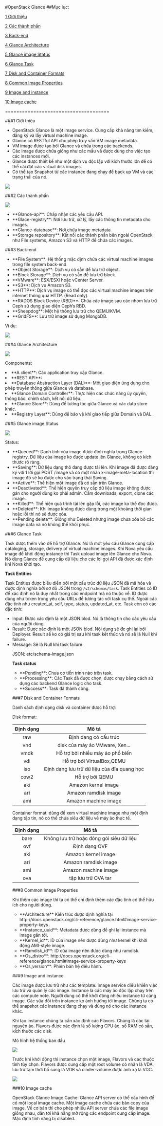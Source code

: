 #OpenStack Glance
##Mục lục:

[1 Giới thiệu](#1)

[2 Các thành phần](#2)

[3 Back-end](#3)

[4 Glance Architecture](#4)

[5 Glance image Status](#5)

[6 Glance Task](#6)

[7 Disk and Container Formats](#7)

[8 Common Image Properties](#8)

[9 Image and instance](#9)

[10 Image cache](#10)

=====================================

<a name="1"></a>
###1 Giới thiệu

<ul>
<li>OpenStack Glance là một image service. Cung cấp khả năng tìm kiếm, đăng ký và lấy virtual machine image.</li>
<li>Glance có RESTful API cho phép truy vấn VM image metadata.</li>
<li>VM image  được tạo bởi Glance và chứa trong các backends.</li>
<li>Các image được chứa giống như các mẫu và được dùng cho việc tạo các instances mới.</li>
<li>Glance được thiết kế như một dịch vụ độc lập với kích thước lớn để có thể cài đặt các virtual disk images.</li>
<li>Có thể tạo Snapshot từ các instance đang chạy để back up VM và các trạng thái của nó.</li>
</ul>

<img src=http://i.imgur.com/1RDL2Mp.jpg>

<a name="2"></a>
###2 Các thành phần

<img src=http://i.imgur.com/nD6AclU.jpg>

<ul>
<li>**Glance-api**: Chấp nhận các yêu cầu API.</li>
<li>**Glace-registry**: Nơi lưu trữ, xử lý, lấy các thông tin metadata cho images.</li>
<li>**Glance-database**: Nơi chứa image metadata.</li>
<li>**Storage repository**: Kết nối các thành phần bên ngoài OpenStack như File systems, Amazon S3 và HTTP để chứa các images.</li>
</ul>

<a name="3"></a>
###3 Back-end

<ul>
<li>**File System**: Hệ thống mặc định chứa các virtual machine images trong file system back-end.
<li>**Object Storage**: Dịch vụ có sẵn để lưu trữ object.</li>
<li>**Block Storage**: Dịch vụ có sẵn để lưu trữ block.</li>
<li>**VMware**: ESX/ESXi hoặc vCenter Server.</li>
<li>**S3**: Dịch vụ Amazon S3.</li>
<li>**HTTP**: Dịch vụ image có thể đọc các virtual machine images trên internet thông qua HTTP. (Read only).</li>
<li>**RADOS Block Device (RBD)**: Chứa các image sau các nhóm lưu trữ Ceph sử dụng giao diện Ceph’s RBD.</li>
<li>**Sheepdog**: Một hệ thống lưu trữ cho QEMU/KVM.</li>
<li>**GridFS**: Lưu trữ image sử dụng MongoDB.</li>
</ul>

Ví dụ: 

<img src=http://i.imgur.com/IbOgWhG.jpg>

<a name="4"></a>
###4 Glance Architecture

<img src=http://i.imgur.com/gnct7jK.jpg>

Components:

<li>**A client**: Các application truy cập Glance.</li>
<li>**REST API**: 
<li>**Database Abstraction Layer (DAL)**: Một giao diện ứng dụng cho phép truyền thông giữa Glance và database.</li>
<li>**Glance Domain Controller**: Thực hiện các chức năng ủy quyền, thông báo, chính sách, kết nối dữ liệu.</li>
<li>**Glance Store**: Dùng để tương tác giữa Glance và các data store khác.</li>
<li>**Registry Layer**: Dùng để bảo vệ khi giao tiếp giữa Domain và DAL.</li>
</ul>

<a name="5"></a>
###5 Glance image Status

<img src=http://i.imgur.com/XKxHZon.jpg>

Status:

<ul>
<li>**Queued**: Danh tính của image được định nghĩa trong Glance-registry. Dữ liệu của image ko được update lên Glance, không có kích thước rõ ràng.</li>
<li>**Saving**: Dữ liệu dạng thô đang được tải lên. Khi image đã được đăng ký với 1 lời gọi POST /image và có một nhãn x-image-meta-location thì image đó sẽ ko được cho vào trạng thái Saving.</li>
<li>**Active**: Thể hiện một image đã có sẵn trên Glance.</li>
<li>**Deactivated**: Thể hiện quyền truy cấp dữ liệu image không được gán cho người dùng ko phải admin. Cấm downloads, export, clone các image.</li>
<li>**Killed**: Thể hiện quá trình tải lên gặp lỗi, các image ko thể đọc được.</li>
<li>**Deleted**: Khi image không được dùng trong một khoảng thời gian hoặc lỗi thì nó sẽ được xóa.</li>
<li>**Pending delete**: Giống như Deleted nhưng image chưa xóa bỏ các image data và nó không thể khôi phục.</li>
</ul>

<a name="6"></a>
###6 Glance Task

Task được thêm vào để hỗ trợ Glance. Nó là một yêu cầu Glance cung cấp cataloging, storage, delivery of virtual machine images. Khi Nova yêu cầu image để khởi động instance thì Task upload image lên Glance cho Nova. Nó dùng Glance để cung cấp dữ liệu cho các lời gọi API đã được xác định khi Nova khởi tạo.

**Task Entities**

Task Entities được biểu diển bởi một cấu trúc dữ liệu JSON đã mã hóa và được định nghĩa bởi sơ đồ JSON trong `/v2/schemas/task`.
Task Entities có ID để xác định nó là duy nhất trong các endpoint mà nó thuộc về. ID được dùng như token trong yêu cầu URLs để tương tác với task cụ thể.
Ngoài các đặc tính như created_at, self, type, status, updated_at, etc. Task còn có các đặc tính:

<ul>
<li>Input: Được xác định là một JSON blod. Nó là thông tin cho các yêu cầu của người dùng.</li>
<li>Result: Được xác định là một JSON blod. Nội dung sẽ đc ghi lại bởi Deployer. Result sẽ ko có giá trị sau khi task kết thúc và nó sẽ là Null khi failure.</li>
<li>Message: Sẽ là Null khi task failure.</li>

JSON: etc/schema-image.json

**Task status**

<ul>
<li>**Pending**: Chưa có tiến trình nào trên task.</li>
<li>**Processing**: Các Task đã được chọn, được chạy bằng cách sử dụng các backend Glance logic cho task.</li>
<li>**Success**: Task đã thành công.</li>
</ul>

<a name="7"></a>
###7 Disk and Container Formats

Danh sách định dạng disk và container được hỗ trợ:

Disk format: 

| Định dạng | Mô tả |
|:----------------:|:--------:|
| raw | Định dạng có cấu trúc |
| vhd | disk của máy ảo VMware, Xen... |
| vmdk | Hỗ trợ bởi nhiều máy ảo phổ biến |
| vdi | Hỗ trợ bởi VirtualBox,QEMU |
| iso | Định dạng lưu trữ dữ liệu của đĩa quang học |
| cow2 | Hỗ trợ bởi QEMU |
| aki | Amazon kernel image |
| ari | Amazon ramdisk image |
| ami | Amazon machine image |

Container format: dùng để xem virtual machine image như một định dạng tập tin, nó có thể chứa siêu dữ liệu về máy ảo thực tế.

| Định dạng | Mô tả |
|:----------------:|:--------:|
| bare | Không lưu trữ hoặc đóng gói siêu dữ liệu |
| ovf | Định dạng OVF |
| aki | Amazon kernel image |
| ari | Amazon ramdisk image |
| ami | Amazon machine image |
| ova | tập lưu trữ OVA tar |

<a name="8"></a>
###8 Common Image Properties

Khi thêm các image thì ta có thể chỉ định thêm các đặc tính có thể hữu ích cho người dùng.

<ul>
<li>**Architecture**
	Kiến trúc được định nghĩa tại http://docs.openstack.org/cli-reference/glance.html#image-service-property-keys .</li>
<li>**Instance_uuid**: Metadata được dùng để ghi lại instance mà image gắn tới.</li>
<li>**Kernel_id**: ID của image nên được dùng như kernel khi khởi động AMI-style image.</li>
<li>**Ramdisk_id**: ID của image nên được dùng như ramdisk.</li>
<li>**Os_distro**: http://docs.openstack.org/cli-reference/glance.html#image-service-property-keys </li>
<li>**Os_version**: Phiên bản hệ điều hành.</li>
</ul>

<a name="9"></a>
###9 Image and instance

Các image được lưu trữ như các template. Image service điểu khiển việc lưu trữ và quản lý các image. 
Instance là các máy ảo độc lập chạy trên các compute note. Người dùng có thể khởi động nhiều instance từ cùng image. Các sửa đổi trên instance ko ảnh hưởng tới image. Chúng ta có thể snapshot các instance đang chạy và dùng nó cho các instance khác.

Khi tạo instance chúng ta cấn xác định các Flavors. Chúng là các tài nguyên ảo. Flavors được xác định là số lượng CPU ảo, số RAM có sẵn, kích thước các disk. 

Mô hình hệ thống ban đầu 

<img src=http://i.imgur.com/dlzOpZz.jpg>

Trước khi khởi động thì instance chọn một image, Flavors và các thuộc tính tùy chọn. Flavors được cung cấp một root volume có nhãn là VDA, lưu trữ tạm thời bổ sung là VDB và cinder-volume được ánh xạ là VDC.

<img src=http://i.imgur.com/Ad2m54h.jpg>

<a name="10"></a>
###10 Image cache

OpenStack Glance Image Cache: Glance API server có thể cấu hình để có một local image cache. Một image cache chứa các bản copy của image. Về cơ bản thì cho phép nhiều API server chứa các file image giống nhau, dẫn tới khả năng mở rộng các endpoint cung cấp image. Mặc định tính năng bị disabled. 





























